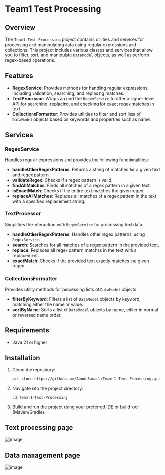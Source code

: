 ﻿# Team1 Test Processing

## Overview
The `Team1 Test Processing` project contains utilities and services for processing and manipulating data using regular expressions and collections. This project includes various classes and services that allow you to filter, sort, and manipulate `DataModel` objects, as well as perform regex-based operations.

## Features

- **RegexService**: Provides methods for handling regular expressions, including validation, searching, and replacing matches.
- **TextProcessor**: Wraps around the `RegexService` to offer a higher-level API for searching, replacing, and checking for exact regex matches in text.
- **CollectionsFormatter**: Provides utilities to filter and sort lists of `DataModel` objects based on keywords and properties such as name.

## Services

### RegexService
Handles regular expressions and provides the following functionalities:
- **handleOtherRegexPatterns**: Returns a string of matches for a given text and regex pattern.
- **validateRegex**: Checks if a regex pattern is valid.
- **findAllMatches**: Finds all matches of a regex pattern in a given text.
- **isExactMatch**: Checks if the entire text matches the given regex.
- **replaceAllMatches**: Replaces all matches of a regex pattern in the text with a specified replacement string.

### TextProcessor
Simplifies the interaction with `RegexService` for processing text data:
- **handleOtherRegexPatterns**: Handles other regex patterns, using `RegexService`.
- **search**: Searches for all matches of a regex pattern in the provided text.
- **replace**: Replaces all regex pattern matches in the text with a replacement.
- **exactMatch**: Checks if the provided text exactly matches the given regex.

### CollectionsFormatter
Provides utility methods for processing lists of `DataModel` objects:
- **filterByKeyword**: Filters a list of `DataModel` objects by keyword, matching either the name or value.
- **sortByName**: Sorts a list of `DataModel` objects by name, either in normal or reversed name order.

##  Requirements
* Java 21 or higher

## Installation

1. Clone the repository:
    ```bash
    git clone https://github.com/AbuduSamadu/Team-1-Text-Processing.git
    ```

2. Navigate into the project directory:
    ```bash
    cd Team-1-Text-Processing
    ```

3. Build and run the project using your preferred IDE or build tool (Maven/Gradle).

## Text processing page
![image](https://github.com/user-attachments/assets/1f0d13ee-3c5d-4b26-a354-2519be3cfaa4)

## Data management page
![image](https://github.com/user-attachments/assets/41a65cd8-4862-4121-83d3-232d7d211852)




